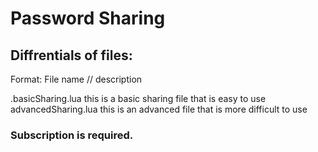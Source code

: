 # Password Sharing

## Diffrentials of files:

Format: File name // description

.basicSharing.lua this is a basic sharing file that is easy to use
advancedSharing.lua this is an advanced file that is more difficult to use


### Subscription is required.
